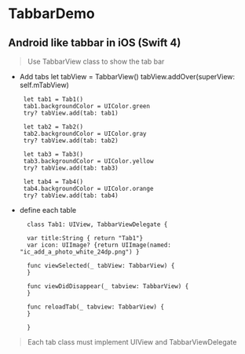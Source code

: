 # TabbarDemo 
## Android like tabbar in iOS (Swift 4)


> Use TabbarView class to show the tab bar

	
 - Add tabs
		let tabView = TabbarView()
		tabView.addOver(superView: self.mTabView)

		let tab1 = Tab1()
		tab1.backgroundColor = UIColor.green
		try? tabView.add(tab: tab1)

		let tab2 = Tab2()
		tab2.backgroundColor = UIColor.gray
		try? tabView.add(tab: tab2)

		let tab3 = Tab3()
		tab3.backgroundColor = UIColor.yellow
		try? tabView.add(tab: tab3)

		let tab4 = Tab4()
		tab4.backgroundColor = UIColor.orange
		try? tabView.add(tab: tab4)

- define each table

		class Tab1: UIView, TabbarViewDelegate {

		var title:String { return "Tab1"}
		var icon: UIImage? {return UIImage(named: "ic_add_a_photo_white_24dp.png") }

		func viewSelected(_ tabView: TabbarView) {
		}

		func viewDidDisappear(_ tabview: TabbarView) {
		}

		func reloadTab(_ tabview: TabbarView) {
		}

		}

> Each tab class must implement UIView and TabbarViewDelegate

